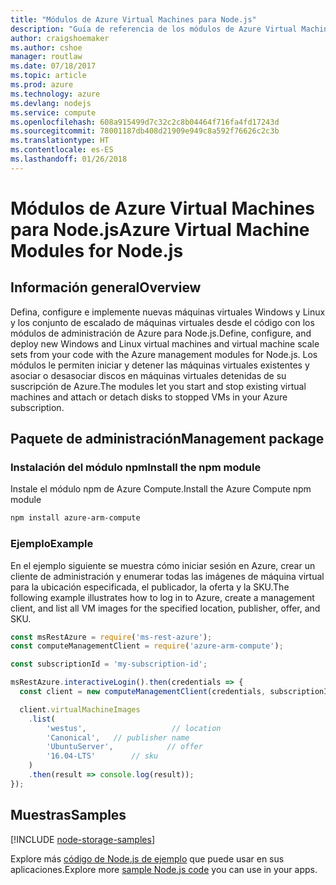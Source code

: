 ```yaml
---
title: "Módulos de Azure Virtual Machines para Node.js"
description: "Guía de referencia de los módulos de Azure Virtual Machines para Node.js"
author: craigshoemaker
ms.author: cshoe
manager: routlaw
ms.date: 07/18/2017
ms.topic: article
ms.prod: azure
ms.technology: azure
ms.devlang: nodejs
ms.service: compute
ms.openlocfilehash: 608a915499d7c32c2c8b04464f716fa4fd17243d
ms.sourcegitcommit: 78001187db408d21909e949c8a592f76626c2c3b
ms.translationtype: HT
ms.contentlocale: es-ES
ms.lasthandoff: 01/26/2018
---
```

# <a name="azure-virtual-machine-modules-for-nodejs"></a><span data-ttu-id="01bf0-103">Módulos de Azure Virtual Machines para Node.js</span><span class="sxs-lookup"><span data-stu-id="01bf0-103">Azure Virtual Machine Modules for Node.js</span></span>

## <a name="overview"></a><span data-ttu-id="01bf0-104">Información general</span><span class="sxs-lookup"><span data-stu-id="01bf0-104">Overview</span></span>

<span data-ttu-id="01bf0-105">Defina, configure e implemente nuevas máquinas virtuales Windows y Linux y los conjunto de escalado de máquinas virtuales desde el código con los módulos de administración de Azure para Node.js.</span><span class="sxs-lookup"><span data-stu-id="01bf0-105">Define, configure, and deploy new Windows and Linux virtual machines and virtual machine scale sets from your code with the Azure management modules for Node.js.</span></span> <span data-ttu-id="01bf0-106">Los módulos le permiten iniciar y detener las máquinas virtuales existentes y asociar o desasociar discos en máquinas virtuales detenidas de su suscripción de Azure.</span><span class="sxs-lookup"><span data-stu-id="01bf0-106">The modules let you start and stop existing virtual machines and attach or detach disks to stopped VMs in your Azure subscription.</span></span>

## <a name="management-package"></a><span data-ttu-id="01bf0-107">Paquete de administración</span><span class="sxs-lookup"><span data-stu-id="01bf0-107">Management package</span></span>

### <a name="install-the-npm-module"></a><span data-ttu-id="01bf0-108">Instalación del módulo npm</span><span class="sxs-lookup"><span data-stu-id="01bf0-108">Install the npm module</span></span>

<span data-ttu-id="01bf0-109">Instale el módulo npm de Azure Compute.</span><span class="sxs-lookup"><span data-stu-id="01bf0-109">Install the Azure Compute npm module</span></span>

```bash
npm install azure-arm-compute
```   

### <a name="example"></a><span data-ttu-id="01bf0-110">Ejemplo</span><span class="sxs-lookup"><span data-stu-id="01bf0-110">Example</span></span>

<span data-ttu-id="01bf0-111">En el ejemplo siguiente se muestra cómo iniciar sesión en Azure, crear un cliente de administración y enumerar todas las imágenes de máquina virtual para la ubicación especificada, el publicador, la oferta y la SKU.</span><span class="sxs-lookup"><span data-stu-id="01bf0-111">The following example illustrates how to log in to Azure, create a management client, and list all VM images for the specified location, publisher, offer, and SKU.</span></span>

```javascript
const msRestAzure = require('ms-rest-azure');
const computeManagementClient = require('azure-arm-compute');

const subscriptionId = 'my-subscription-id';

msRestAzure.interactiveLogin().then(credentials => {
  const client = new computeManagementClient(credentials, subscriptionId);

  client.virtualMachineImages
    .list(
        'westus',                   // location
        'Canonical',   // publisher name
        'UbuntuServer',            // offer
        '16.04-LTS'        // sku
    )
    .then(result => console.log(result));
});
```

## <a name="samples"></a><span data-ttu-id="01bf0-112">Muestras</span><span class="sxs-lookup"><span data-stu-id="01bf0-112">Samples</span></span>

[!INCLUDE [node-storage-samples](../docs-ref-conceptual/includes/virtualmachines-samples.md)]

<span data-ttu-id="01bf0-113">Explore más [código de Node.js de ejemplo](https://azure.microsoft.com/resources/samples/?platform=nodejs) que puede usar en sus aplicaciones.</span><span class="sxs-lookup"><span data-stu-id="01bf0-113">Explore more [sample Node.js code](https://azure.microsoft.com/resources/samples/?platform=nodejs) you can use in your apps.</span></span>
